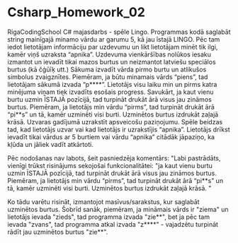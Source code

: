 # Csharp_Homework_02
RigaCodingSchool C# majasdarbs - spēle Lingo.
Programmas kodā saglabāt string mainīgajā minamo vārdu ar garumu 5, kā jau īstajā LINGO.
Pēc tam iedot lietotājam informāciju par uzdevumu un likt lietotājam minēt tik ilgi, kamēr viņš uzraksta “apnika”.
Uzdevuma vienkāršības nolūkos iesaku izmantot un ievadīt tikai mazos burtus un neizmantot latviešu speciālos burtus (kā čģūīķ utt.)
Sākuma izvadīt vārda pirmo burtu un atlikušos simbolus zvaigznītes. Piemēram, ja būtu minamais vārds “piens”, tad lietotājam sākumā izvada “p****”. 
Lietotājs visu laiku min un pirms katra minējuma viņam tiek izvadīts esošais progress. Savukārt, ja kaut vienu burtu uzmin ĪSTAJĀ pozīcijā,
tad turpināt drukāt ārā visus jau zināmos burtus.
Piemēram, ja lietotājs min vārdu “pirms”, tad turpināt drukāt ārā “pi**s” un tā, kamēr uzminēti visi burti. Uzminētos burtus izdrukāt zaļajā krāsā. 
Uzvaras gadījumā uzrakstīt apsveicošu paziņojumu. Spēle beidzas tad, kad lietotājs uzvar vai kad lietotājs ir uzrakstījis “apnika”.
Lietotājs drīkst ievadīt tikai vārdus ar 5 burtiem vai vārdu “apnika” citādāk jāpaziņo, ka kļūda un jāliek vadīt atkārtoti.

Pēc nodošanas nav labots, šeit pasniedzēja komentārs:
"Labi pastrādāts, vienīgi trūkst risinājums sekojošai funkcionalitātei: "ja kaut vienu burtu uzmin ĪSTAJĀ pozīcijā, tad turpināt drukāt ārā visus jau zināmos burtus.
Piemēram, ja lietotājs min vārdu “pirms”, tad turpināt drukāt ārā “pi**s” un tā, kamēr uzminēti visi burti. Uzminētos burtus izdrukāt zaļajā krāsā. "

Ko tādu varētu risināt, izmantojot masīvus/sarakstus, kur saglabāt uzminētos burtus. 
Šobrīd sanāk, piemēram, ja mināmais vārds ir "ziema" un lietotājs ievada "zieds", tad programma izvada "zie**",
bet ja pēc tam ievada "zvans", tad programma atkal izvada "z****" - vajadzētu turpināt rādīt jau uzminētos burtus "zie**".
